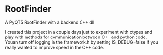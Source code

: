 # RootFinder
A PyQT5 RootFinder with a backend C++ dll

I created this project in a couple days just to experiment with ctypes and play with methods for communication between C++ and python code.
Youan turn off logging in the framework.h by setting IS_DEBUG=false if you really wanted to improve speed in the C++ code.
